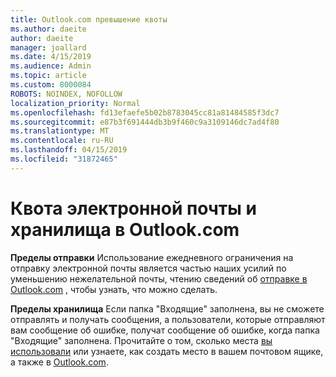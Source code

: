 ```yaml
---
title: Outlook.com превышение квоты
ms.author: daeite
author: daeite
manager: joallard
ms.date: 4/15/2019
ms.audience: Admin
ms.topic: article
ms.custom: 8000084
ROBOTS: NOINDEX, NOFOLLOW
localization_priority: Normal
ms.openlocfilehash: fd13efaefe5b02b8783045cc81a81484585f3dc7
ms.sourcegitcommit: e87b3f691444db3b9f460c9a3109146dc7ad4f80
ms.translationtype: MT
ms.contentlocale: ru-RU
ms.lasthandoff: 04/15/2019
ms.locfileid: "31872465"
---
```

# <a name="email-and-storage-quota-in-outlookcom"></a>Квота электронной почты и хранилища в Outlook.com

**Пределы отправки** Использование ежедневного ограничения на отправку электронной почты является частью наших усилий по уменьшению нежелательной почты, чтению сведений об [отправке в Outlook.com](https://support.office.com/article/279ee200-594c-40f0-9ec8-bb6af7735c2e) , чтобы узнать, что можно сделать.

**Пределы хранилища** Если папка "Входящие" заполнена, вы не сможете отправлять и получать сообщения, а пользователи, которые отправляют вам сообщение об ошибке, получат сообщение об ошибке, когда папка "Входящие" заполнена. Прочитайте о том, сколько места [вы использовали](https://go.microsoft.com/fwlink/?linkid=2052089) или узнаете, как создать место в вашем почтовом ящике, а также в [Outlook.com](https://support.office.com/article/7ac99134-69e5-4619-ac0b-2d313bba5e9e).